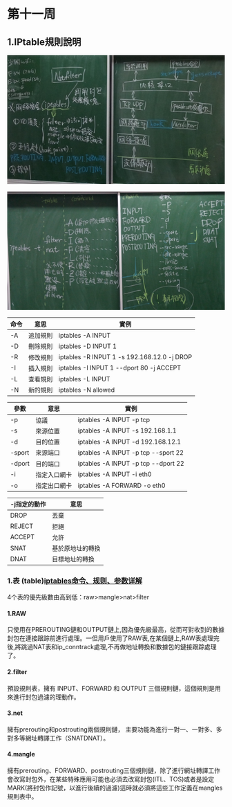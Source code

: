 # 第十一周
## 1.IPtable規則說明

![image](https://github.com/LarrySu508/Linux_note/blob/master/Week11/IMAG0778.jpg)

![image](https://github.com/LarrySu508/Linux_note/blob/master/Week11/IMAG0779.jpg)

|命令                  |意思                  |實例|
|---------------------|-------------------------|----------------|
|-A                |追加規則|iptables -A INPUT|
|-D                |刪除規則|iptables -D INPUT 1| 
|-R                |修改規則|iptables -R INPUT 1 -s 192.168.12.0 -j DROP | 
|-I                |插入規則|iptables -I INPUT 1 --dport 80 -j ACCEPT | 
|-L                |查看規則|iptables -L INPUT | 
|-N                |新的規則|iptables -N allowed| 

|參數                  |意思                  |實例|
|---------------------|-------------------------|----------------|
|-p                |協議|iptables -A INPUT -p tcp|
|-s                |來源位置|iptables -A INPUT -s 192.168.1.1| 
|-d                |目的位置|iptables -A INPUT -d 192.168.12.1| 
|-sport            |來源端口|iptables -A INPUT -p tcp --sport 22| 
|-dport            |目的端口|iptables -A INPUT -p tcp --dport 22| 
|-i                |指定入口網卡|iptables -A INPUT -i eth0|
|-o                |指定出口網卡|iptables -A FORWARD -o eth0|  

|-j指定的動作                  |意思                  |
|---------------------|-------------------------|
|DROP              |丟棄|
|REJECT            |拒絕|
|ACCEPT            |允許|
|SNAT              |基於原地址的轉換|
|DNAT              |目標地址的轉換|

### 1.表 (table)[iptables命令、规则、参数详解](https://www.cnblogs.com/zclzhao/p/5081590.html)
4个表的優先級數由高到低：raw>mangle>nat>filter

#### 1.RAW
只使用在PREROUTING鏈和OUTPUT鏈上,因為優先級最高，從而可對收到的數據封包在連接跟踪前進行處理。一但用戶使用了RAW表,在某個鏈上,RAW表處理完後,將跳過NAT表和ip_conntrack處理,不再做地址轉換和數據包的鏈接跟踪處理了。

#### 2.filter
預設規則表，擁有 INPUT、FORWARD 和 OUTPUT 三個規則鏈，這個規則是用來進行封包過濾的理動作。

#### 3.net
擁有prerouting和postrouting兩個規則鏈， 主要功能為進行一對一、一對多、多對多等網址轉譯工作（SNATDNAT）。

#### 4.mangle
擁有prerouting、FORWARD、postrouting三個規則鏈，除了進行網址轉譯工作會改寫封包外，在某些特殊應用可能也必須去改寫封包(ITL、TOS)或者是設定MARK(將封包作記號，以進行後續的過濾)這時就必須將這些工作定義在mangles規則表中。

